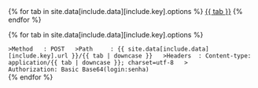 <!--
Modelo:
request:
  url: 'http://www.pmove.planmob.com.br/rest/planejamento/insert' # URL a ser exibido
  options:
    - 'JSON' # Opções da aba, é o mesmo para id
    - 'XML'
-->
<div class="mdl-tabs mdl-js-tabs mdl-js-ripple-effect">
  <div class="mdl-tabs__tab-bar tab-left">
    {% for tab in site.data[include.data][include.key].options %}
      <a href="#{{ tab | downcase }}" class="mdl-tabs__tab {% if forloop.first %}is-active{% endif %}">{{ tab }}</a>
    {% endfor %}
  </div>

  {% for tab in site.data[include.data][include.key].options %}
    <div class="mdl-tabs__panel{% if forloop.first %} is-active{% endif %}" id="{{ tab | downcase }}">
      <div markdown="span">
        ```
        >Method   : POST  
        >Path     : {{ site.data[include.data][include.key].url }}/{{ tab | downcase }}  
        >Headers  : Content-type: application/{{ tab | downcase }}; charset=utf-8  
        >           Authorization: Basic Base64(login:senha)
        ```
      </div>
    </div>
  {% endfor %}
</div>